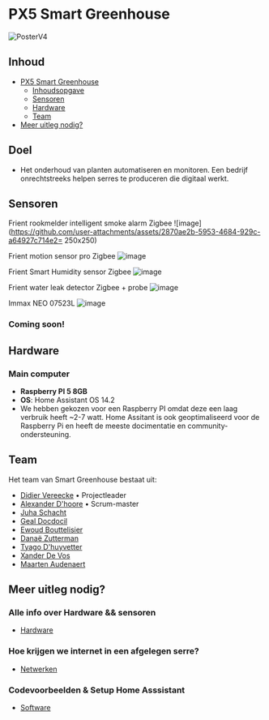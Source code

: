 # PX5 Smart Greenhouse
![PosterV4](https://github.com/user-attachments/assets/2254df03-5f4f-49b1-997d-323dfc2c898a)


## Inhoud
- [PX5 Smart Greenhouse](#px5-smart-greenhouse)
    - [Inhoudsopgave](#inhoud)
    - [Sensoren](#sensoren)
    - [Hardware](#Hardware)
    - [Team](#team)
- [Meer uitleg nodig?](#meer-uitleg-nodig)

## Doel
- Het onderhoud van planten automatiseren en monitoren. Een bedrijf onrechtstreeks helpen serres te produceren die digitaal werkt.
## Sensoren
Frient rookmelder intelligent smoke alarm Zigbee
![image](https://github.com/user-attachments/assets/2870ae2b-5953-4684-929c-a64927c714e2= 250x250)

Frient motion sensor pro Zigbee
![image](https://github.com/user-attachments/assets/1c434ce7-bffd-4fd9-abc0-3e530202c8e9)

Frient Smart Humidity sensor Zigbee
![image](https://github.com/user-attachments/assets/b973c339-6dbf-41c5-bfa3-16e9a8249a69)

Frient water leak detector Zigbee + probe
![image](https://github.com/user-attachments/assets/4cb2aeac-8d86-4cb4-a63b-330d60f370e3)

Immax NEO 07523L
![image](https://github.com/user-attachments/assets/fe0d9fe7-ab4b-406f-b521-663b84d6f2a9)


### Coming soon!
## Hardware

### Main computer
- **Raspberry PI 5 8GB**
- **OS**: Home Assistant OS 14.2
- We hebben gekozen voor een Raspberry PI omdat deze een laag verbruik heeft ~2-7 watt. Home Assitant is ook geoptimaliseerd voor de Raspberry Pi en heeft de meeste docimentatie en community-ondersteuning.

## Team
Het team van Smart Greenhouse bestaat uit:
- [Didier Vereecke](https://github.com/MrI2C) • Projectleader
- [Alexander D'hoore](https://github.com/AlexanderDhoore) • Scrum-master
- [Juha Schacht](https://github.com/Jschacht06)
- [Geal Docdocil](https://github.com/Gdoc141)
- [Ewoud Bouttelisier](https://github.com/EwoudBoutje)
- [Danaë Zutterman](https://github.com/Danaezutterman)
- [Tyago D'huyvetter](https://github.com/TyagoD)
- [Xander De Vos](https://github.com/xanderdv)
- [Maarten Audenaert](https://github.com/MaartenAudenaert)

## Meer uitleg nodig?

### Alle info over Hardware && sensoren
- [Hardware](/Hardware)
### Hoe krijgen we internet in een afgelegen serre?
- [Netwerken](/Networking)
### Codevoorbeelden & Setup Home Asssistant
- [Software](/Software)


